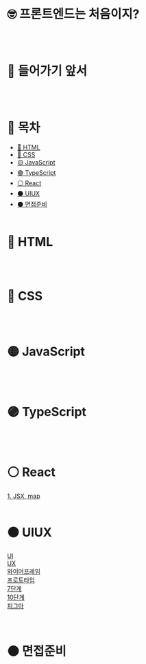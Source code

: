 # 🤓 프론트엔드는 처음이지?


<br/> <br/>
# 🎉 들어가기 앞서


<br/> <br/>
# 📜 목차
* [🔴 HTML]()
* [🔵 CSS]()
* [🟡 JavaScript]()
* [🟣 TypeScript]()
* [⚪️ React]()
* [⚫️ UIUX]()
* [⚫️ 면접준비]()
<br/> <br/>

# 🔴 HTML

<br/> <br/>

# 🔵 CSS

<br/> <br/>

# 🟡 JavaScript

<br/> <br/>

# 🟣 TypeScript

<br/> <br/>

# ⚪️ React

[1. JSX, map](https://github.com/wjdpwdn/MyBlog#jsx-%EC%A0%95%EC%9D%98%EC%99%80-%EA%B7%9C%EC%B9%99)
<br/> <br/>

# ⚫️ UIUX
[UI](https://github.com/wjdpwdn/TodayILeaned/blob/main/UIUX/UIUX.md#uxuser-experence)<br/>
[UX](https://github.com/wjdpwdn/TodayILeaned/blob/main/UIUX/UIUX.md#uiuser-interface)<br/>
[와이어프레임](https://github.com/wjdpwdn/FigmaStudyBasic#%EC%99%80%EC%9D%B4%EC%96%B4-%ED%94%84%EB%A0%88%EC%9E%84-%EC%A0%95%EC%A0%81)<br/>
[프로토타입](https://github.com/wjdpwdn/FigmaStudyBasic#%ED%94%84%EB%A1%9C%ED%86%A0-%ED%83%80%EC%9E%85-%EB%8F%99%EC%A0%81)<br/>
[7단계]()<br/>
[10단계]()<br/>
[피그마](https://github.com/wjdpwdn/FigmaStudyBasic#%ED%94%BC%EA%B7%B8%EB%A7%88-%EC%A7%B1%EC%9D%B4%EA%B5%AC%EB%A7%88)<br/>
<br/> <br/>

# ⚫️ 면접준비

<br/> <br/>
